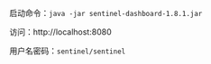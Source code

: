 启动命令：`java -jar sentinel-dashboard-1.8.1.jar`

访问：http://localhost:8080

用户名密码：`sentinel/sentinel`

